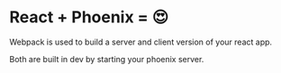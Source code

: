 # React + Phoenix = :heart_eyes:

Webpack is used to build a server and client version of your react app.

Both are built in dev by starting your phoenix server.

